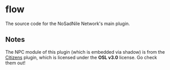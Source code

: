 # flow

The source code for the NoSadNile Network's main plugin.

## Notes

The NPC module of this plugin (which is embedded via shadow) is from the [Citizens](https://github.com/CitizensDev/Citizens2) plugin, which is licensed under the **OSL v3.0** license. Go check them out!

